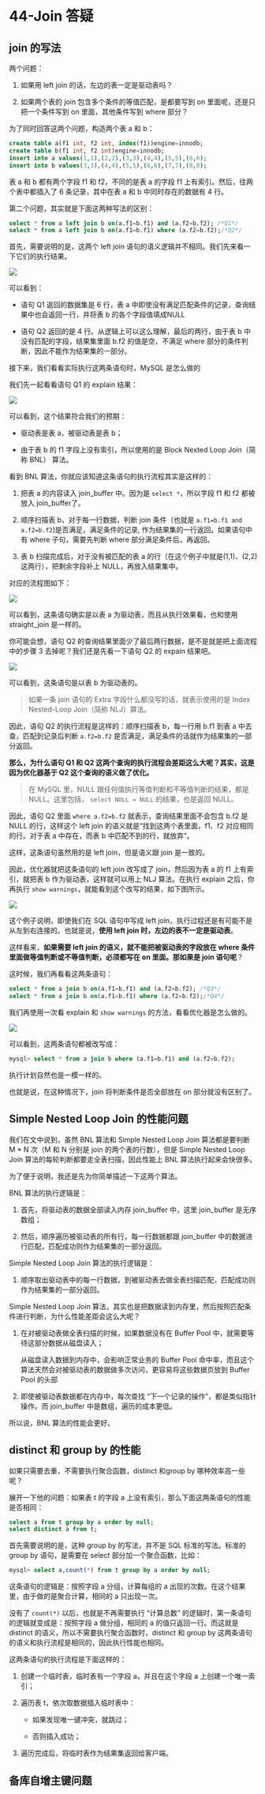 # 44-Join 答疑


## join 的写法

两个问题：

1. 如果用 left join 的话，左边的表一定是驱动表吗？

2. 如果两个表的 join 包含多个条件的等值匹配，是都要写到 on 里面呢，还是只把一个条件写到 on 里面，其他条件写到 where 部分？

为了同时回答这两个问题，构造两个表 a 和 b：

```sql
create table a(f1 int, f2 int, index(f1))engine=innodb;
create table b(f1 int, f2 int)engine=innodb;
insert into a values(1,1),(2,2),(3,3),(4,4),(5,5),(6,6);
insert into b values(3,3),(4,4),(5,5),(6,6),(7,7),(8,8);
```


表 a 和 b 都有两个字段 f1 和 f2，不同的是表 a 的字段 f1 上有索引。然后，往两个表中都插入了 6 条记录，其中在表 a 和 b 中同时存在的数据有 4 行。

第二个问题，其实就是下面这两种写法的区别：


```sql
select * from a left join b on(a.f1=b.f1) and (a.f2=b.f2); /*Q1*/
select * from a left join b on(a.f1=b.f1) where (a.f2=b.f2);/*Q2*/
```

首先，需要说明的是，这两个 left join 语句的语义逻辑并不相同。我们先来看一下它们的执行结果。

![](./pictures/44_1.png)

可以看到：

- 语句 Q1 返回的数据集是 6 行，表 a 中即使没有满足匹配条件的记录，查询结果中也会返回一行，并将表 b 的各个字段值填成NULL

- 语句 Q2 返回的是 4 行。从逻辑上可以这么理解，最后的两行，由于表 b 中没有匹配的字段，结果集里面 b.f2 的值是空，不满足 where 部分的条件判断，因此不能作为结果集的一部分。

接下来，我们看看实际执行这两条语句时，MySQL 是怎么做的

我们先一起看看语句 Q1 的 explain 结果：

![](./pictures/44_2.png)

可以看到，这个结果符合我们的预期：

- 驱动表是表 a，被驱动表是表 b；

- 由于表 b 的 f1 字段上没有索引，所以使用的是 Block Nexted Loop Join（简称 BNL） 算法。

看到 BNL 算法，你就应该知道这条语句的执行流程其实是这样的：

1. 把表 a 的内容读入 join\_buffer 中。因为是 `select *`，所以字段 f1 和 f2 都被放入 join\_buffer了。

2. 顺序扫描表 b，对于每一行数据，判断 join 条件（也就是 `a.f1=b.f1 and a.f2=b.f2`)是否满足，满足条件的记录, 作为结果集的一行返回。如果语句中有 where 子句，需要先判断 where 部分满足条件后，再返回。

3. 表 b 扫描完成后，对于没有被匹配的表 a 的行（在这个例子中就是(1,1)、(2,2)这两行），把剩余字段补上 NULL，再放入结果集中。

对应的流程图如下：

![](./pictures/44_3.jpg)

可以看到，这条语句确实是以表 a 为驱动表，而且从执行效果看，也和使用 straight\_join 是一样的。

你可能会想，语句 Q2 的查询结果里面少了最后两行数据，是不是就是把上面流程中的步骤 3 去掉呢？我们还是先看一下语句 Q2 的 expain 结果吧。


![](./pictures/44_4.png)

可以看到，这条语句是以表 b 为驱动表的。

> 如果一条 join 语句的 Extra 字段什么都没写的话，就表示使用的是 Index Nested-Loop Join（简称 NLJ）算法。

因此，语句 Q2 的执行流程是这样的：顺序扫描表 b，每一行用 b.f1 到表 a 中去查，匹配到记录后判断 `a.f2=b.f2` 是否满足，满足条件的话就作为结果集的一部分返回。

**那么，为什么语句 Q1 和 Q2 这两个查询的执行流程会差距这么大呢？其实，这是因为优化器基于 Q2 这个查询的语义做了优化。**

> 在 MySQL 里，NULL 跟任何值执行等值判断和不等值判断的结果，都是 NULL。这里包括， `select NULL = NULL` 的结果，也是返回 NULL。

因此，语句 Q2 里面 `where a.f2=b.f2` 就表示，查询结果里面不会包含 b.f2 是 NULL 的行，这样这个 left join 的语义就是“找到这两个表里面，f1、f2 对应相同的行。对于表 a 中存在，而表 b 中匹配不到的行，就放弃”。

这样，这条语句虽然用的是 left join，但是语义跟 join 是一致的。

因此，优化器就把这条语句的 left join 改写成了 join，然后因为表 a 的 f1 上有索引，就把表 b 作为驱动表，这样就可以用上 NLJ 算法。在执行 explain 之后，你再执行 `show warnings`，就能看到这个改写的结果，如下图所示。

![](./pictures/44_5.png)

这个例子说明，即使我们在 SQL 语句中写成 left join，执行过程还是有可能不是从左到右连接的。也就是说，**使用 left join 时，左边的表不一定是驱动表**。

这样看来，**如果需要 left join 的语义，就不能把被驱动表的字段放在 where 条件里面做等值判断或不等值判断，必须都写在 on 里面。那如果是 join 语句呢**？

这时候，我们再看看这两条语句：

```sql
select * from a join b on(a.f1=b.f1) and (a.f2=b.f2); /*Q3*/
select * from a join b on(a.f1=b.f1) where (a.f2=b.f2);/*Q4*/
```

我们再使用一次看 explain 和 `show warnings` 的方法，看看优化器是怎么做的。

![](./pictures/44_6.png)

可以看到，这两条语句都被改写成：

```sql
mysql> select * from a join b where (a.f1=b.f1) and (a.f2=b.f2);
```

执行计划自然也是一模一样的。

也就是说，在这种情况下，join 将判断条件是否全部放在 on 部分就没有区别了。

## Simple Nested Loop Join 的性能问题


我们在文中说到，虽然 BNL 算法和 Simple Nested Loop Join 算法都是要判断 M \* N 次（M 和 N 分别是 join 的两个表的行数），但是 Simple Nested Loop Join 算法的每轮判断都要走全表扫描，因此性能上 BNL 算法执行起来会快很多。

为了便于说明，我还是先为你简单描述一下这两个算法。

BNL 算法的执行逻辑是：

1. 首先，将驱动表的数据全部读入内存 join\_buffer 中，这里 join\_buffer 是无序数组；

2. 然后，顺序遍历被驱动表的所有行，每一行数据都跟 join\_buffer 中的数据进行匹配，匹配成功则作为结果集的一部分返回。

Simple Nested Loop Join 算法的执行逻辑是：

1. 顺序取出驱动表中的每一行数据，到被驱动表去做全表扫描匹配，匹配成功则作为结果集的一部分返回。

Simple Nested Loop Join 算法，其实也是把数据读到内存里，然后按照匹配条件进行判断，为什么性能差距会这么大呢？

1. 在对被驱动表做全表扫描的时候，如果数据没有在 Buffer Pool 中，就需要等待这部分数据从磁盘读入；

	从磁盘读入数据到内存中，会影响正常业务的 Buffer Pool 命中率，而且这个算法天然会对被驱动表的数据做多次访问，更容易将这些数据页放到 Buffer Pool 的头部

2. 即使被驱动表数据都在内存中，每次查找 “下一个记录的操作”，都是类似指针操作。而 join\_buffer 中是数组，遍历的成本更低。


所以说，BNL 算法的性能会更好。

## distinct 和 group by 的性能

如果只需要去重，不需要执行聚合函数，distinct 和group by 哪种效率高一些呢？

展开一下他的问题：如果表 t 的字段 a 上没有索引，那么下面这两条语句的性能是否相同：

```sql
select a from t group by a order by null;
select distinct a from t;
```

首先需要说明的是，这种 group by 的写法，并不是 SQL 标准的写法。标准的 group by 语句，是需要在 select 部分加一个聚合函数，比如：

```sql
mysql> select a,count(*) from t group by a order by null;
```

这条语句的逻辑是：按照字段 a 分组，计算每组的 a 出现的次数。在这个结果里，由于做的是聚合计算，相同的 a 只出现一次。

没有了 `count(*)` 以后，也就是不再需要执行 “计算总数” 的逻辑时，第一条语句的逻辑就变成是：按照字段 a 做分组，相同的 a 的值只返回一行。而这就是 distinct 的语义，所以不需要执行聚合函数时，distinct 和 group by 这两条语句的语义和执行流程是相同的，因此执行性能也相同。

这两条语句的执行流程是下面这样的：

1. 创建一个临时表，临时表有一个字段 a，并且在这个字段 a 上创建一个唯一索引；

2. 遍历表 t，依次取数据插入临时表中：

	- 如果发现唯一键冲突，就跳过；

	- 否则插入成功；

3. 遍历完成后，将临时表作为结果集返回给客户端。


## 备库自增主键问题


